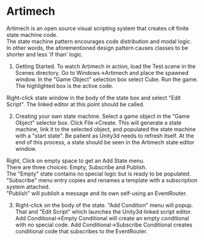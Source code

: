 # Artimech

Artimech is an open source visual scripting system that creates c# finite state machine code.  
The state machine pattern encourages code distribution and modal logic.  
In other words, the aforementioned design pattern causes classes to be shorter and less 'if than' logic.

1)  Getting Started.
To watch Artimech in action, load the Test.scene in the Scenes directory.  Go to Windows->Artimech and 
place the spawned window.  In the "Game Object" selection box select Cube.  Run the game.  The highlighted box is the active code.

Right-click state window in the body of the state box and select "Edit Script".  The linked editor at this point should be called.

2) Creating your own state machine.
Select a game object in the "Game Object" selector box.  Click File->Create. This will generate a state machine, 
link it to the selected object, and populated the state machine with a "start state".  Be patient as Unity3d needs 
to refresh itself.  At the end of this process, a state should be seen in the Artimech state editor window.

Right, Click on empty space to get an Add State menu.  
There are three choices: Empty, Subscribe and Publish.  
The "Empty" state contains no special logic but is ready to be populated.  
"Subscribe" menu entry copies and renames a template with a subscription system attached.  
"Publish" will publish a message and its own self-using an EventRouter.

3) Right-click on the body of the state.  "Add Condition" menu will popup.  That and "Edit Script" which launches the Unity3d linked script editor.  Add Conditional->Empty Conditional will create an empty conditional with no special code.  Add Conditional->Subscribe Conditional creates conditional code that subscribes to the EventRouter.  
